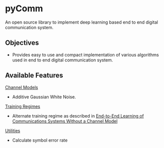 pyComm
======

An open source library to implement deep learning based end to end digital communication system.

Objectives
----------
* Provides easy to use and compact implementation of various algorithms used in end to end digital communication system.

Available Features
------------------
[Channel Models](pyComm\pyComm\channels.py)
- Additive Gaussian White Noise.

[Training Regimes](pyComm\pyComm\trainer.py)
- Alternate training regime as described in [End-to-End Learning of Communications Systems
Without a Channel Model](https://arxiv.org/abs/1804.02276)

[Utilities](pyComm\pyComm\utils.py)
- Calculate symbol error rate
